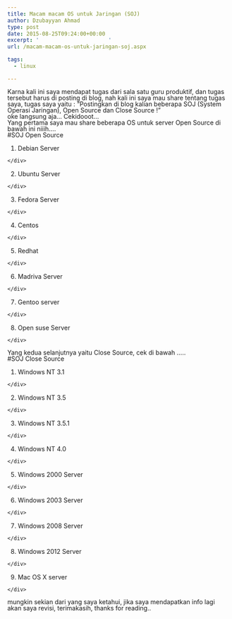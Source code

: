 ```yaml
---
title: Macam macam OS untuk Jaringan (SOJ)
author: Dzubayyan Ahmad
type: post
date: 2015-08-25T09:24:00+00:00
excerpt: '						'
url: /macam-macam-os-untuk-jaringan-soj.aspx

tags:
  - linux

---
```

<div style="line-height: 100%; margin-bottom: 0cm;">
  Karna kali ini saya mendapat tugas dari sala satu guru produktif, dan tugas tersebut harus di posting di blog, nah kali ini saya mau share tentang tugas saya, tugas saya yaitu : “Postingkan di blog kalian beberapa SOJ (System Operasi Jaringan), Open Source dan Close Source !”
</div>

<div style="line-height: 100%; margin-bottom: 0cm;">
  oke langsung aja… Cekidooot…
</div>

<div style="line-height: 100%; margin-bottom: 0cm;">
</div>

<div style="line-height: 100%; margin-bottom: 0cm;">
  Yang pertama saya mau share beberapa OS untuk server Open Source di bawah ini niiih….
</div>

<div style="line-height: 100%; margin-bottom: 0cm;">
</div>

<div style="line-height: 100%; margin-bottom: 0cm;">
  #SOJ Open Source
</div>



  1. <div style="line-height: 100%; margin-bottom: 0cm;">
      Debian Server
    </div>

  2. <div style="line-height: 100%; margin-bottom: 0cm;">
      Ubuntu Server
    </div>

  3. <div style="line-height: 100%; margin-bottom: 0cm;">
      Fedora Server
    </div>

  4. <div style="line-height: 100%; margin-bottom: 0cm;">
      Centos
    </div>

  5. <div style="line-height: 100%; margin-bottom: 0cm;">
      Redhat
    </div>

  6. <div style="line-height: 100%; margin-bottom: 0cm;">
      Madriva Server
    </div>

  7. <div style="line-height: 100%; margin-bottom: 0cm;">
      Gentoo server
    </div>

  8. <div style="line-height: 100%; margin-bottom: 0cm;">
      Open suse Server
    </div>

<div style="line-height: 100%; margin-bottom: 0cm;">
</div>

<div style="line-height: 100%; margin-bottom: 0cm;">
  Yang kedua selanjutnya yaitu Close Source, cek di bawah …..
</div>

<div style="line-height: 100%; margin-bottom: 0cm;">
</div>

<div style="line-height: 100%; margin-bottom: 0cm;">
  #SOJ Close Source
</div>

  1. <div style="line-height: 100%; margin-bottom: 0cm;">
      Windows NT 3.1
    </div>

  2. <div style="line-height: 100%; margin-bottom: 0cm;">
      Windows NT 3.5
    </div>

  3. <div style="line-height: 100%; margin-bottom: 0cm;">
      Windows NT 3.5.1
    </div>

  4. <div style="line-height: 100%; margin-bottom: 0cm;">
      Windows NT 4.0
    </div>

  5. <div style="line-height: 100%; margin-bottom: 0cm;">
      Windows 2000 Server
    </div>

  6. <div style="line-height: 100%; margin-bottom: 0cm;">
      Windows 2003 Server
    </div>

  7. <div style="line-height: 100%; margin-bottom: 0cm;">
      Windows 2008 Server
    </div>

  8. <div style="line-height: 100%; margin-bottom: 0cm;">
      Windows 2012 Server
    </div>

  9. <div style="line-height: 100%; margin-bottom: 0cm;">
      Mac OS X server
    </div>

<div style="line-height: 100%; margin-bottom: 0cm;">
</div>

<div style="line-height: 100%; margin-bottom: 0cm;">
</div>

<div style="line-height: 100%; margin-bottom: 0cm;">
  mungkin sekian dari yang saya ketahui, jika saya mendapatkan info lagi akan saya revisi, terimakasih, thanks for reading..
</div>